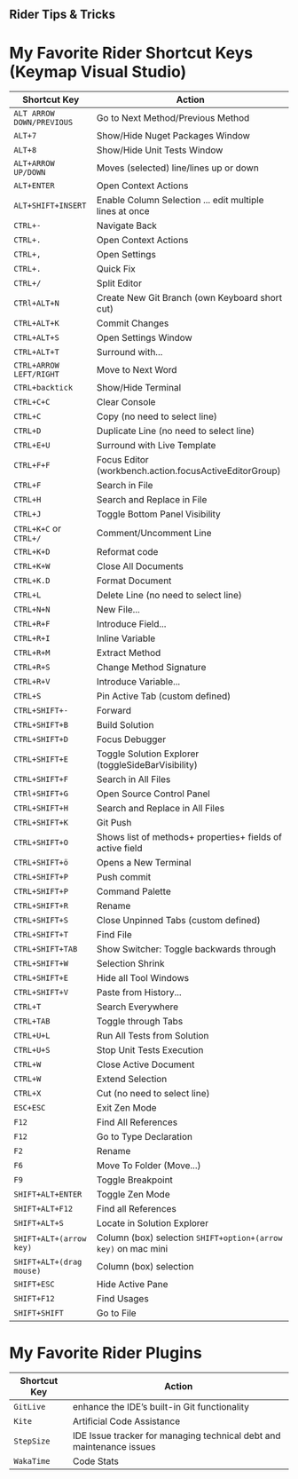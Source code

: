 ## Rider Tips & Tricks

# My Favorite Rider Shortcut Keys (Keymap Visual Studio)

| Shortcut Key                 | Action                                                        |
| -----------------------------| ------------------------------------------------------------- |
| `ALT ARROW DOWN/PREVIOUS`    | Go to Next Method/Previous Method                             |
| `ALT+7`                      | Show/Hide Nuget Packages Window                               |
| `ALT+8`                      | Show/Hide Unit Tests Window                                   |
| `ALT+ARROW UP/DOWN`          | Moves (selected) line/lines up or down                        |
| `ALT+ENTER`                  | Open Context Actions                                          |
| `ALT+SHIFT+INSERT`           | Enable Column Selection ... edit multiple lines at once       |
| `CTRL+-`                     | Navigate Back                                                 |
| `CTRL+.`                     | Open Context Actions                                          |
| `CTRL+,`                     | Open Settings                                                 |
| `CTRL+.`                     | Quick Fix                                                     |
| `CTRL+/`                     | Split Editor                                                  |
| `CTRl+ALT+N`                 | Create New Git Branch (own Keyboard short cut)                |
| `CTRL+ALT+K`                 | Commit Changes                                                |
| `CTRL+ALT+S`                 | Open Settings Window                                          |
| `CTRL+ALT+T`                 | Surround with...                                              |
| `CTRL+ARROW LEFT/RIGHT`      | Move to Next Word                                             |
| `CTRL+backtick`              | Show/Hide Terminal                                            |
| `CTRL+C+C`                   | Clear Console                                                 |
| `CTRL+C`                     | Copy (no need to select line)                                 |
| `CTRL+D`                     | Duplicate Line (no need to select line)                       |
| `CTRL+E+U`                   | Surround with Live Template                                   |
| `CTRL+F+F`                   | Focus Editor (workbench.action.focusActiveEditorGroup)        |
| `CTRL+F`                     | Search in File                                                |
| `CTRL+H`                     | Search and Replace in File                                    |
| `CTRL+J`                     | Toggle Bottom Panel Visibility                                |
| `CTRL+K+C` or `CTRL+/`       | Comment/Uncomment Line                                        |
| `CTRL+K+D`                   | Reformat code                                                 |
| `CTRL+K+W`                   | Close All Documents                                           |
| `CTRL+K.D`                   | Format Document                                               |
| `CTRL+L`                     | Delete Line (no need to select line)                          |
| `CTRL+N+N`                   | New File...                                                   |
| `CTRL+R+F`                   | Introduce Field...                                            |
| `CTRL+R+I`                   | Inline Variable                                               |
| `CTRL+R+M`                   | Extract Method                                                |
| `CTRL+R+S`                   | Change Method Signature                                       |
| `CTRL+R+V`                   | Introduce Variable...                                         |
| `CTRL+S`                     | Pin Active Tab (custom defined)                               |
| `CTRL+SHIFT+-`               | Forward                                                       |
| `CTRL+SHIFT+B`               | Build Solution                                                |
| `CTRL+SHIFT+D`               | Focus Debugger                                                |
| `CTRL+SHIFT+E`               | Toggle Solution Explorer (toggleSideBarVisibility)            |
| `CTRL+SHIFT+F`               | Search in All Files                                           |
| `CTRl+SHIFT+G`               | Open Source Control Panel                                     |
| `CTRL+SHIFT+H`               | Search and Replace in All Files                               |
| `CTRL+SHIFT+K`               | Git Push                                                      |
| `CTRL+SHIFT+O`               | Shows list of methods+ properties+ fields of active field     |
| `CTRL+SHIFT+ö`               | Opens a New Terminal                                          |
| `CTRL+SHIFT+P`               | Push commit                                                   |
| `CTRL+SHIFT+P`               | Command Palette                                               |
| `CTRL+SHIFT+R`               | Rename                                                        |
| `CTRL+SHIFT+S`               | Close Unpinned Tabs (custom defined)                          |
| `CTRL+SHIFT+T`               | Find File                                                     |
| `CTRL+SHIFT+TAB`             | Show Switcher: Toggle backwards through                       |
| `CTRL+SHIFT+W`               | Selection Shrink                                              |
| `CTRL+SHIFT+E`               | Hide all Tool Windows                                         |
| `CTRL+SHIFT+V`               | Paste from History...                                         |
| `CTRL+T`                     | Search Everywhere                                             |
| `CTRL+TAB`                   | Toggle through Tabs                                           |
| `CTRL+U+L`                   | Run All Tests from Solution                                   |
| `CTRL+U+S`                   | Stop Unit Tests Execution                                     |
| `CTRL+W`                     | Close Active Document                                         |
| `CTRL+W`                     | Extend Selection                                              |
| `CTRL+X`                     | Cut (no need to select line)                                  |
| `ESC+ESC`                    | Exit Zen Mode                                                 |
| `F12`                        | Find All References                                           |
| `F12`                        | Go to Type Declaration                                        |
| `F2`                         | Rename                                                        |
| `F6`                         | Move To Folder (Move...)                                      |
| `F9`                         | Toggle Breakpoint                                             |
| `SHIFT+ALT+ENTER`            | Toggle Zen Mode                                               |
| `SHIFT+ALT+F12`              | Find all References                                           |
| `SHIFT+ALT+S`                | Locate in Solution Explorer                                   |
| `SHIFT+ALT+(arrow key)`      | Column (box) selection `SHIFT+option+(arrow key)` on mac mini |
| `SHIFT+ALT+(drag mouse)`     | Column (box) selection                                        |
| `SHIFT+ESC`                  | Hide Active Pane                                              |
| `SHIFT+F12`                  | Find Usages                                                   |
| `SHIFT+SHIFT`                | Go to File                                                    |

# My Favorite Rider Plugins

| Shortcut Key | Action                                                               |
| ------------ | -------------------------------------------------------------------- |
| `GitLive`    | enhance the IDE’s built-in Git functionality                         |
| `Kite`       | Artificial Code Assistance                                           |
| `StepSize`   | IDE Issue tracker for managing technical debt and maintenance issues |
| `WakaTime`   | Code Stats                                                           |
